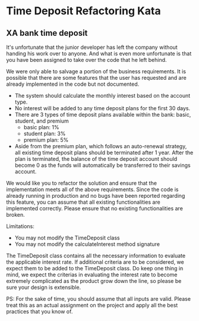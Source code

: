 # Time Deposit Refactoring Kata
## XA bank time deposit

It's unfortunate that the junior developer has left the company without handing his work over to anyone. And what is even more unfortunate is that you have been assigned to take over the code that he left behind. 

We were only able to salvage a portion of the business requirements. It is possible that there are some features that the user has requested and are already implemented in the code but not documented.

- The system should calculate the monthly interest based on the account type.
- No interest will be added to any time deposit plans for the first 30 days. 
- There are 3 types of time deposit plans available within the bank: basic, student, and premium
  - basic plan: 1%
  - student plan: 3%
  - premium plan: 5%
- Aside from the premium plan, which follows an auto-renewal strategy, all existing time deposit plans should be terminated after 1 year. After the plan is terminated, the balance of the time deposit account should become 0 as the funds will automatically be transferred to their savings account. 

We would like you to refactor the solution and ensure that the implementation meets all of the above requirements. Since the code is already running in production and no bugs have been reported regarding this feature, you can assume that all existing functionalities are implemented correctly. Please ensure that no existing functionalities are broken.

Limitations: 
- You may not modify the TimeDeposit class
- You may not modify the calculateInterest method signature

The TimeDeposit class contains all the necessary information to evaluate the applicable interest rate. If additional criteria are to be considered, we expect them to be added to the TimeDeposit class.
Do keep one thing in mind, we expect the criterias in evaluating the interest rate to become extremely complicated as the product grow down the line, so please be sure your design is extensible. 

PS: For the sake of time, you should assume that all inputs are valid. Please treat this as an actual assignment on the project and apply all the best practices that you know of. 
